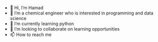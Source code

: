 - 👋 Hi, I’m Hamad
- 👀 I’m a chemical engineer who is interested in programming and data science
- 🌱 I’m currently learning python
- 💞️ I’m looking to collaborate on learning opportunities
- 📫 How to reach me 

<!---
hhaider000/hhaider000 is a ✨ special ✨ repository because its `README.md` (this file) appears on your GitHub profile.
You can click the Preview link to take a look at your changes.
--->
